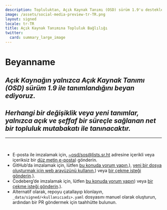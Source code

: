 ```yaml
---
description: Topluluktan, Açık Kaynak Tanımı (OSD) sürüm 1.9'u destekleyen bir açıklama
image: /assets/social-media-preview-tr-TR.png
layout: signed
locale: tr-TR
title: Açık Kaynak Tanımına Topluluk Bağlılığı
twitter:
  card: summary_large_image
---
```

# **Beyanname**

## *Açık Kaynağın yalnızca Açık Kaynak Tanımı (OSD) sürüm 1.9 ile tanımlandığını beyan ediyoruz.*

## *Herhangi bir değişiklik veya yeni tanımlar, yalnızca açık ve şeffaf bir süreçle sağlanan net bir topluluk mutabakatı ile tanınacaktır.*

---
<br>

- E-posta ile imzalamak için, [~osd/sos@lists.sr.ht](mailto:~osd/sos@lists.sr.ht) adresine içerikli veya içeriksiz bir [düz metin e-posta](https://useplaintext.email/)) gönderin.
- GitHub’da imzalamak için, lütfen [bu konuda yorum yapın](https://github.com/OpenSourceDefinition/sos/issues/1),), [yeni bir dosya oluşturmak için web arayüzünü kullanın](https://github.com/OpenSourceDefinition/sos/new/main/_data/signed),) veya [bir çekme isteği gönderin](https://github.com/OpenSourceDefinition/sos/pulls).).
- Codeberg’de imzalamak için, lütfen [bu konuda yorum yapın](https://codeberg.org/osd/sos/issues/1)) veya [bir çekme isteği gönderin](https://codeberg.org/osd/sos/pulls).).
- Alternatif olarak, repoyu çatallayıp klonlayın, `_data/signed/<kullanıcıadı>.yaml` dosyasını manuel olarak oluşturun, ardından bir PR göndermek için taahhütte bulunun.